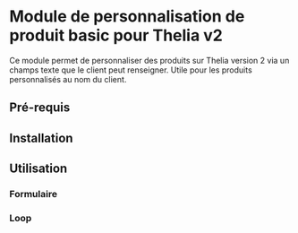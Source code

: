# Module de personnalisation de produit basic pour Thelia v2

Ce module permet de personnaliser des produits sur Thelia version 2 via un champs texte que le client peut renseigner. Utile pour les produits personnalisés au nom du client.

## Pré-requis

## Installation

## Utilisation

### Formulaire

### Loop

